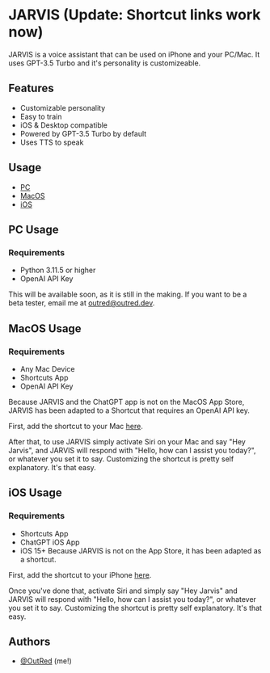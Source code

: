 # JARVIS (Update: Shortcut links work now)

JARVIS is a voice assistant that can be used on iPhone and your PC/Mac. It uses GPT-3.5 Turbo and it's personality is customizeable.


## Features

- Customizable personality
- Easy to train
- iOS & Desktop compatible
- Powered by GPT-3.5 Turbo by default
- Uses TTS to speak


## Usage
- [PC](#pc-usage)
- [MacOS](#macos-usage)
- [iOS](#ios-usage)
## PC Usage
### Requirements
- Python 3.11.5 or higher
- OpenAI API Key
  
This will be available soon, as it is still in the making. If you want to be a beta tester, email me at outred@outred.dev.
## MacOS Usage
### Requirements
- Any Mac Device
- Shortcuts App
- OpenAI API Key
  
Because JARVIS and the ChatGPT app is not on the MacOS App Store, JARVIS has been adapted to a Shortcut that requires an OpenAI API key.

First, add the shortcut to your Mac [here](https://www.icloud.com/shortcuts/9be4311427214aa6812b9f4b1f364177).

After that, to use JARVIS simply activate Siri on your Mac and say "Hey Jarvis", and JARVIS will respond with "Hello, how can I assist you today?", or whatever you set it to say. Customizing the shortcut is pretty self explanatory. It's that easy.
## iOS Usage
### Requirements
- Shortcuts App
- ChatGPT iOS App
- iOS 15+
Because JARVIS is not on the App Store, it has been adapted as a shortcut.

First, add the shortcut to your iPhone [here](https://www.icloud.com/shortcuts/9be4311427214aa6812b9f4b1f364177).

Once you've done that, activate Siri and simply say "Hey Jarvis" and JARVIS will respond with "Hello, how can I assist you today?", or whatever you set it to say. Customizing the shortcut is pretty self explanatory. It's that easy.
## Authors

- [@OutRed](https://www.github.com/OutRed) (me!)
